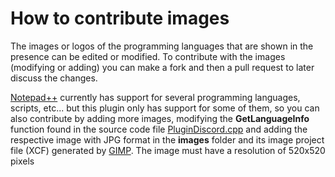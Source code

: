 # How to contribute images

The images or logos of the programming languages that are shown in the presence can be edited or modified. To contribute with the images (modifying or adding) you can make a fork and then a pull request to later discuss the changes. 

[Notepad++](https://github.com/notepad-plus-plus/notepad-plus-plus) currently has support for several programming languages, scripts, etc... but this plugin only has support for some of them, so you can also contribute by adding more images, modifying the **GetLanguageInfo** function found in the source code file [PluginDiscord.cpp](https://github.com/Zukaritasu/notepadpp_rpc/blob/main/vstudio/src/PluginDiscord.cpp) and adding the respective image with JPG format in the **images** folder and its image project file (XCF) generated by [GIMP](https://www.gimp.org/). The image must have a resolution of 520x520 pixels